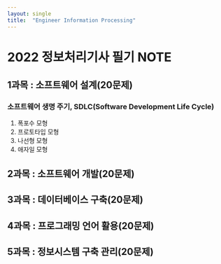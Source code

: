 ```yaml
---
layout: single
title:  "Engineer Information Processing"
---
```


# 2022 정보처리기사 필기 NOTE
## 1과목 : 소프트웨어 설계(20문제)
### 소프트웨어 생명 주기, SDLC(Software Development Life Cycle)

1. 폭포수 모형
2. 프로토타입 모형
3. 나선형 모형
4. 애자일 모형

## 2과목 : 소프트웨어 개발(20문제)
## 3과목 : 데이터베이스 구축(20문제)
## 4과목 : 프로그래밍 언어 활용(20문제)
## 5과목 : 정보시스템 구축 관리(20문제)